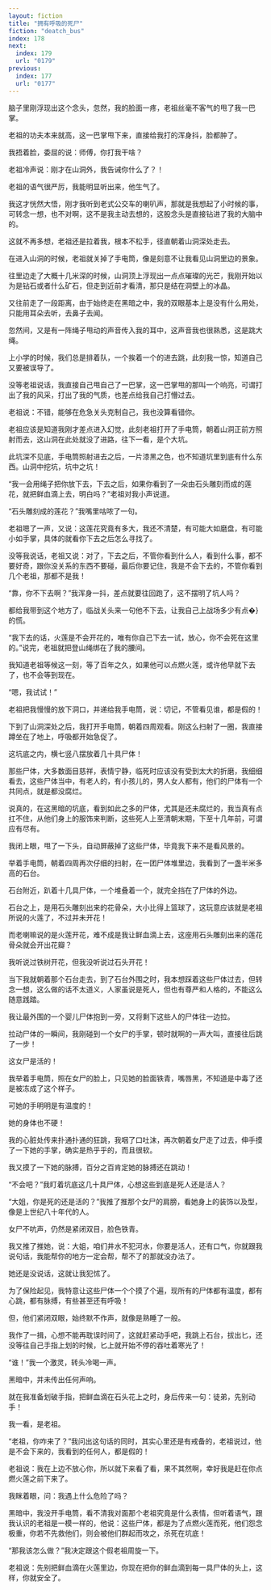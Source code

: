 ```yaml
---
layout: fiction
title: "拥有呼吸的死尸"
fiction: "deatch_bus"
index: 178
next:
  index: 179
  url: "0179"
previous:
  index: 177
  url: "0177"
---
```

脑子里刚浮现出这个念头，忽然，我的脸面一疼，老祖丝毫不客气的甩了我一巴掌。

老祖的功夫本来就高，这一巴掌甩下来，直接给我打的浑身抖，脸都肿了。

我捂着脸，委屈的说：师傅，你打我干啥？

老祖冷声说：刚才在山洞外，我告诫你什么了？！

老祖的语气很严厉，我能明显听出来，他生气了。

我这才恍然大悟，刚才我听到老式公交车的喇叭声，那就是我想起了小时候的事，可转念一想，也不对啊，这不是我主动去想的，这股念头是直接钻进了我的大脑中的。

这就不再多想，老祖还是拉着我，根本不松手，径直朝着山洞深处走去。

在进入山洞的时候，老祖就关掉了手电筒，像是刻意不让我看见山洞里边的景象。

往里边走了大概十几米深的时候，山洞顶上浮现出一点点璀璨的光芒，我刚开始以为是钻石或者什么矿石，但走到近前才看清，那只是结在洞壁上的冰晶。

又往前走了一段距离，由于始终走在黑暗之中，我的双眼基本上是没有什么用处，只能用耳朵去听，去鼻子去闻。

忽然间，又是有一阵绳子甩动的声音传入我的耳中，这声音我也很熟悉，这是跳大绳。

上小学的时候，我们总是排着队，一个挨着一个的进去跳，此刻我一惊，知道自己又要被误导了。

没等老祖说话，我直接自己甩自己了一巴掌，这一巴掌甩的那叫一个响亮，可谓打出了我的风采，打出了我的气质，也差点给我自己打懵过去。

老祖说：不错，能够在危急关头克制自己，我也没算看错你。

老祖应该是知道我刚才差点进入幻觉，此刻老祖打开了手电筒，朝着山洞正前方照射而去，这山洞在此处就没了进路，往下一看，是个大坑。

此坑深不见底，手电筒照射进去之后，一片漆黑之色，也不知道坑里到底有什么东西。山洞中挖坑，坑中之坑！

“我一会用绳子把你放下去，下去之后，如果你看到了一朵由石头雕刻而成的莲花，就把鲜血滴上去，明白吗？”老祖对我小声说道。

“石头雕刻成的莲花？”我嘴里咕哝了一句。

老祖嗯了一声，又说：这莲花究竟有多大，我还不清楚，有可能大如磨盘，有可能小如手掌，具体的就看你下去之后怎么寻找了。

没等我说话，老祖又说：对了，下去之后，不管你看到什么人，看到什么事，都不要好奇，跟你没关系的东西不要碰，最后你要记住，我是不会下去的，不管你看到几个老祖，那都不是我！

“靠，你不下去啊？”我浑身一抖，差点就要往回跑了，这不摆明了坑人吗？

都给我带到这个地方了，临战关头来一句他不下去，让我自己上战场多少有点�}的慌。

“我下去的话，火莲是不会开花的，唯有你自己下去一试，放心，你不会死在这里的。”说完，老祖就把登山绳绑在了我的腰间。

我知道老祖等候这一刻，等了百年之久，如果他可以点燃火莲，或许他早就下去了，也不会等到现在。

“嗯，我试试！”

老祖把我慢慢的放下洞口，并递给我手电筒，说：切记，不管看见谁，都是假的！

下到了山洞深处之后，我打开手电筒，朝着四周观看。刚这么扫射了一圈，我直接蹲坐在了地上，呼吸都开始急促了。

这坑底之内，横七竖八摆放着几十具尸体！

那些尸体，大多数面目慈祥，表情宁静，临死时应该没有受到太大的折磨，我细细看去，这些尸体当中，有老人的，有小孩儿的，男人女人都有，他们的尸体有一个共同点，就是都没腐烂。

说真的，在这黑暗的坑底，看到如此之多的尸体，尤其是还未腐烂的，我当真有点扛不住，从他们身上的服饰来判断，这些死人上至清朝末期，下至十几年前，可谓应有尽有。

我闭上眼，甩了一下头，自动屏蔽掉了这些尸体，毕竟我下来不是看风景的。

举着手电筒，朝着四周再次仔细的扫射，在一团尸体堆里边，我看到了一盏半米多高的石台。

石台附近，趴着十几具尸体，一个堆叠着一个，就完全挡在了尸体的外边。

石台之上，是用石头雕刻出来的花骨朵，大小比得上篮球了，这玩意应该就是老祖所说的火莲了，不过并未开花！

而老喇嘛说的是火莲开花，难不成是我让鲜血滴上去，这座用石头雕刻出来的莲花骨朵就会开出花瓣？

我听说过铁树开花，但我没听说过石头开花！

当下我就朝着那个石台走去，到了石台外围之时，我本想踩着这些尸体过去，但转念一想，这么做的话不太道义，人家虽说是死人，但也有尊严和人格的，不能这么随意践踏。

我让最外围的一个婴儿尸体抱到一旁，又将剩下这些人的尸体往一边拉。

拉动尸体的一瞬间，我刚碰到一个女尸的手掌，顿时就啊的一声大叫，直接往后跳了一步！

这女尸是活的！

我举着手电筒，照在女尸的脸上，只见她的脸面铁青，嘴唇黑，不知道是中毒了还是被冻成了这个样子。

可她的手明明是有温度的！

她的身体也不硬！

我的心脏处传来扑通扑通的狂跳，我咽了口吐沫，再次朝着女尸走了过去，伸手摸了一下她的手掌，确实是热乎乎的，而且很软。

我又摸了一下她的脉搏，百分之百肯定她的脉搏还在跳动！

“不会吧？”我盯着坑底这几十具尸体，心想这些到底是死人还是活人？

“大姐，你是死的还是活的？”我推了推那个女尸的肩膀，看她身上的装饰以及型，像是上世纪八十年代的人。

女尸不吭声，仍然是紧闭双目，脸色铁青。

我又推了推她，说：大姐，咱们井水不犯河水，你要是活人，还有口气，你就跟我说句话，我能帮你的地方一定会帮，帮不了的那就没办法了。

她还是没说话，这就让我犯怵了。

为了保险起见，我特意让这些尸体一个个摸了个遍，现所有的尸体都有温度，都有心跳，都有脉搏，有些甚至还有呼吸！

但，他们紧闭双眼，始终默不作声，就像是熟睡了一般。

我作了一揖，心想不能再耽误时间了，这就赶紧动手吧，我跳上石台，拔出匕，还没等往自己手指上划的时候，匕上就开始不停的吞吐着寒光了！

“谁！”我一个激灵，转头冷喝一声。

黑暗中，并未传出任何声响。

就在我准备划破手指，把鲜血滴在石头花上之时，身后传来一句：徒弟，先别动手！

我一看，是老祖。

“老祖，你咋来了？”我问出这句话的同时，其实心里还是有戒备的，老祖说过，他是不会下来的，我看到的任何人，都是假的！

老祖说：我在上边不放心你，所以就下来看了看，果不其然啊，幸好我是赶在你点燃火莲之前下来了。

我眯着眼，问：我遇上什么危险了吗？

黑暗中，我没开手电筒，看不清我对面那个老祖究竟是什么表情，但听着语气，跟我认识的老祖是一模一样的，他说：这些尸体，都是为了点燃火莲而死，他们怨念极重，你若不先救他们，则会被他们群起而攻之，杀死在坑底！

“那我该怎么做？”我决定跟这个假老祖周旋一下。

老祖说：先别把鲜血滴在火莲里边，你现在把你的鲜血滴到每一具尸体的头上，这样，你就安全了。